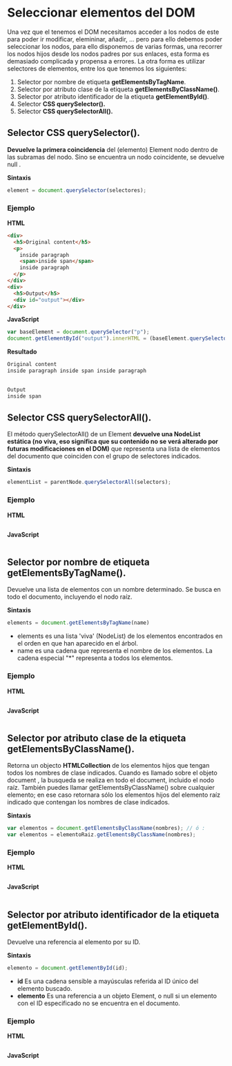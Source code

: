 # Seleccionar elementos del DOM
Una vez que el tenemos el DOM necesitamos acceder a los nodos de este para poder ir modificar, elemininar, añadir, ... pero para ello debemos poder seleccionar los nodos, para ello disponemos de varias formas, una recorrer los nodos hijos desde los nodos padres por sus enlaces, esta forma es demasiado complicada y propensa a errores. 
La otra forma es utilizar selectores de elementos, entre los que tenemos los siguientes:
1. Selector por nombre de etiqueta **getElementsByTagName**.
2. Selector por atributo clase de la etiqueta **getElementsByClassName()**.
3. Selector por atributo identificador de la etiqueta **getElementById()**.
4. Selector **CSS querySelector().**
5. Selector **CSS querySelectorAll().**

## Selector CSS querySelector().

**Devuelve la primera coincidencia** del (elemento) Element nodo dentro de las subramas del nodo. Sino se encuentra un nodo coincidente, se devuelve null .

**Sintaxis**
```javascript
element = document.querySelector(selectores);
```

### Ejemplo
**HTML**

```html
<div>
  <h5>Original content</h5>
  <p>
    inside paragraph
    <span>inside span</span>
    inside paragraph
  </p>
</div>
<div>
  <h5>Output</h5>
  <div id="output"></div>
</div>
```
**JavaScript**
```javascript
var baseElement = document.querySelector("p");
document.getElementById("output").innerHTML = (baseElement.querySelector("div span").innerHTML);
```
**Resultado**
```html
Original content
inside paragraph inside span inside paragraph

 
Output
inside span
```
## Selector CSS querySelectorAll().

El método querySelectorAll() de un Element **devuelve una NodeList estática (no viva, eso significa que su contenido no se verá alterado por futuras modificaciones en el DOM)** que representa una lista de elementos del documento que coinciden con el grupo de selectores indicados.

**Sintaxis**
```javascript
elementList = parentNode.querySelectorAll(selectors);
```
### Ejemplo
**HTML**

```html

```
**JavaScript**
```javascript

```
## Selector por nombre de etiqueta getElementsByTagName().
Devuelve una lista de elementos con un nombre determinado. Se busca en todo el documento, incluyendo el nodo raíz.

**Sintaxis**
```javascript
elements = document.getElementsByTagName(name)
```
- elements es una lista 'viva' (NodeList) de los elementos encontrados en el orden en que han aparecido en el árbol.
- name es una cadena que representa el nombre de los elementos. La cadena especial "*" representa a todos los elementos.
### Ejemplo
**HTML**

```html

```
**JavaScript**
```javascript

```
## Selector por atributo clase de la etiqueta getElementsByClassName().
Retorna un objecto **HTMLCollection** de los elementos hijos que tengan todos los nombres de clase indicados. Cuando es llamado sobre el objeto document , la busqueda se realiza en todo el document, incluido el nodo raíz. También puedes llamar getElementsByClassName() sobre cualquier elemento; en ese caso retornara sólo los elementos hijos del elemento raíz indicado que contengan los nombres de clase indicados.

**Sintaxis**
```javascript
var elementos = document.getElementsByClassName(nombres); // ó :
var elementos = elementoRaiz.getElementsByClassName(nombres);
```
### Ejemplo
**HTML**

```html

```
**JavaScript**
```javascript

```
## Selector por atributo identificador de la etiqueta getElementById().
Devuelve una referencia al elemento por su ID.

**Sintaxis**
```javascript
elemento = document.getElementById(id);
```
- **id** Es una cadena sensible a mayúsculas referida al ID único del elemento buscado.
- **elemento** Es una referencia a un objeto Element, o null si un elemento con el ID especificado no se encuentra en el documento.
### Ejemplo
**HTML**

```html

```
**JavaScript**
```javascript

```

